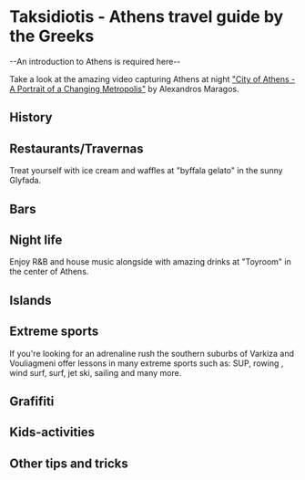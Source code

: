 # Taksidiotis - Athens travel guide by the Greeks

--An introduction to Athens is required here--

Take a look at the amazing video capturing Athens at night ["City of Athens - A Portrait of a Changing Metropolis"](https://vimeo.com/256590553) by Alexandros Maragos.

## History

## Restaurants/Travernas
Treat yourself with ice cream and waffles at "byffala gelato" in the sunny Glyfada.

## Bars

## Night life
Enjoy R&B and house music alongside with amazing drinks at "Toyroom" in the center of Athens. 

## Islands

## Extreme sports
If you're looking for an adrenaline rush the southern suburbs of Varkiza and Vouliagmeni offer lessons in many extreme sports such as: SUP, rowing , wind surf, surf, jet ski, sailing and many more.

## Grafifiti

## Kids-activities

## Other tips and tricks